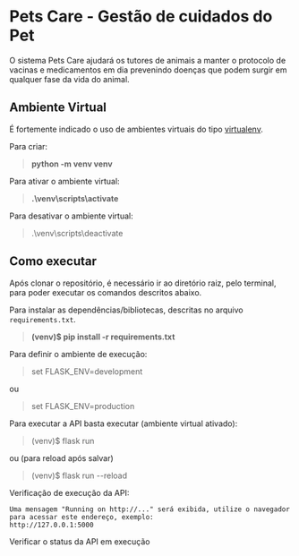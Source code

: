 # Pets Care - Gestão de cuidados do Pet

O sistema Pets Care ajudará os tutores de animais a manter o protocolo de vacinas e medicamentos em dia prevenindo doenças que podem surgir em qualquer fase da vida do animal. 


## Ambiente Virtual  

É fortemente indicado o uso de ambientes virtuais do tipo [virtualenv](https://virtualenv.pypa.io/en/latest/installation.html).

Para criar:
> **python -m venv venv**


Para ativar o ambiente virtual:
> **.\venv\scripts\activate**

Para desativar o ambiente virtual:
> .\venv\scripts\deactivate


## Como executar
Após clonar o repositório, é necessário ir ao diretório raiz, pelo terminal, para poder executar os comandos descritos abaixo.

Para instalar as dependências/bibliotecas, descritas no arquivo `requirements.txt`.

>**(venv)$ pip install -r requirements.txt**


Para definir o ambiente de execução:

>set FLASK_ENV=development 

ou

>set FLASK_ENV=production


Para executar a API  basta executar (ambiente virtual ativado):

>(venv)$ flask run 

ou (para reload após salvar)

>(venv)$ flask run --reload


Verificação de execução da API:
```
Uma mensagem "Running on http://..." será exibida, utilize o navegador para acessar este endereço, exemplo:
http://127.0.0.1:5000
```
Verificar o status da API em execução


